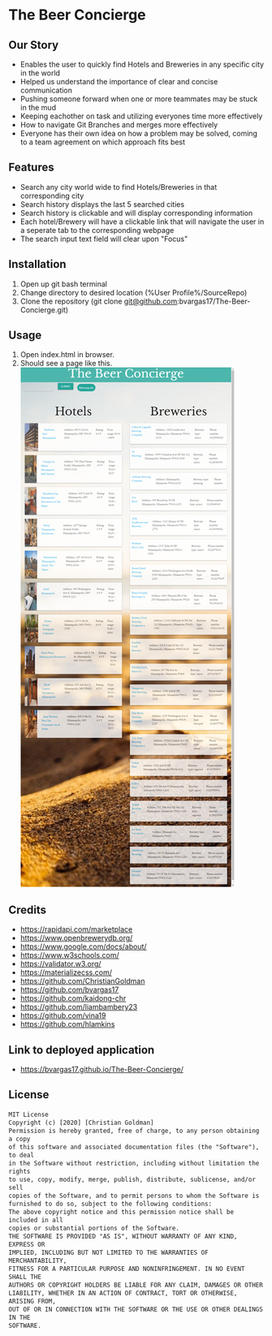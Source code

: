 # The Beer Concierge #
## Our Story ##
* Enables the user to quickly find Hotels and Breweries in any specific city in the world
* Helped us understand the importance of clear and concise communication
* Pushing someone forward when one or more teammates may be stuck in the mud
* Keeping eachother on task and utilizing everyones time more effectively
* How to navigate Git Branches and merges more effectively
* Everyone has their own idea on how a problem may be solved, coming to a team agreement on which approach fits best
## Features ##
* Search any city world wide to find Hotels/Breweries in that corresponding city
* Search history displays the last 5 searched cities
* Search history is clickable and will display corresponding information
* Each hotel/Brewery will have a clickable link that will navigate the user in a seperate tab to the corresponding webpage
* The search input text field will clear upon "Focus" 
## Installation ##
1. Open up git bash terminal
2. Change directory to desired location (%User Profile%/SourceRepo)
3. Clone the repository (git clone git@github.com:bvargas17/The-Beer-Concierge.git)
## Usage ##
1. Open index.html in browser.
2. Should see a page like this.
![About Me](assets/images/The-Beer-Concierge.png)
## Credits ##
* https://rapidapi.com/marketplace
* https://www.openbrewerydb.org/
* https://www.google.com/docs/about/
* https://www.w3schools.com/
* https://validator.w3.org/
* https://materializecss.com/
* https://github.com/ChristianGoldman
* https://github.com/bvargas17
* https://github.com/kaidong-chr
* https://github.com/liambambery23
* https://github.com/vina19
* https://github.com/hlamkins
## Link to deployed application ##
* https://bvargas17.github.io/The-Beer-Concierge/
## License ##
    MIT License
    Copyright (c) [2020] [Christian Goldman]
    Permission is hereby granted, free of charge, to any person obtaining a copy
    of this software and associated documentation files (the "Software"), to deal
    in the Software without restriction, including without limitation the rights
    to use, copy, modify, merge, publish, distribute, sublicense, and/or sell
    copies of the Software, and to permit persons to whom the Software is
    furnished to do so, subject to the following conditions:
    The above copyright notice and this permission notice shall be included in all
    copies or substantial portions of the Software.
    THE SOFTWARE IS PROVIDED "AS IS", WITHOUT WARRANTY OF ANY KIND, EXPRESS OR
    IMPLIED, INCLUDING BUT NOT LIMITED TO THE WARRANTIES OF MERCHANTABILITY,
    FITNESS FOR A PARTICULAR PURPOSE AND NONINFRINGEMENT. IN NO EVENT SHALL THE
    AUTHORS OR COPYRIGHT HOLDERS BE LIABLE FOR ANY CLAIM, DAMAGES OR OTHER
    LIABILITY, WHETHER IN AN ACTION OF CONTRACT, TORT OR OTHERWISE, ARISING FROM,
    OUT OF OR IN CONNECTION WITH THE SOFTWARE OR THE USE OR OTHER DEALINGS IN THE
    SOFTWARE.
